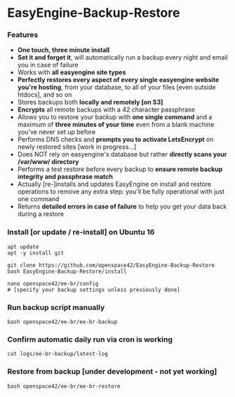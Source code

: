 # EasyEngine-Backup-Restore

### Features

* **One touch, three minute install**
* **Set it and forget it**, will automatically run a backup every night and email you in case of failure
* Works with **all easyengine site types**
* **Perfectly restores every aspect of every single easyengine website you're hosting**, from your database, to all of your files [even outside htdocs], and so on
* Stores backups both **locally and remotely [on S3]**
* **Encrypts** all remote backups with a 42 character passphrase
* Allows you to restore your backup with **one single command** and a maximum of **three minutes of your time** even from a blank machine you've never set up before
* Performs DNS checks and **prompts you to activate LetsEncrypt** on newly restored sites [work in progress...]
* Does NOT rely on easyengine's database but rather **directly scans your /var/www/ directory**
* Performs a test restore before every backup to **ensure remote backup integrity and passphrase match**
* Actually [re-]installs and updates EasyEngine on install and restore operations to remove any extra step: you'll be fully operational with just one command
* Returns **detailed errors in case of failure** to help you get your data back during a restore


### Install [or update / re-install] on Ubuntu 16

```
apt update
apt -y install git
```
```
git clone https://github.com/openspace42/EasyEngine-Backup-Restore
bash EasyEngine-Backup-Restore/install
```
```
nano openspace42/ee-br/config
# [specify your backup settings unless previously done]
```

### Run backup script manually

```
bash openspace42/ee-br/ee-br-backup
```

### Confirm automatic daily run via cron is working

```
cat logs/ee-br-backup/latest-log
```

### Restore from backup [under development - not yet working]

```
bash openspace42/ee-br/ee-br-restore
```
